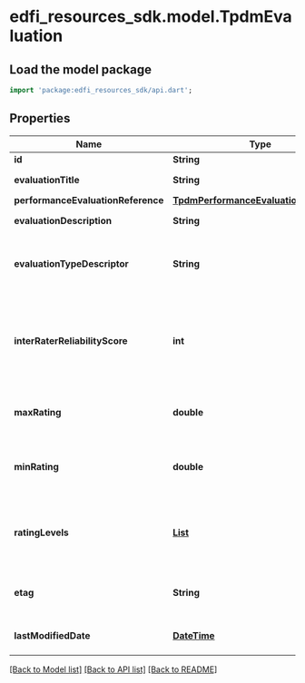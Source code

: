# edfi_resources_sdk.model.TpdmEvaluation

## Load the model package
```dart
import 'package:edfi_resources_sdk/api.dart';
```

## Properties
Name | Type | Description | Notes
------------ | ------------- | ------------- | -------------
**id** | **String** |  | [optional] 
**evaluationTitle** | **String** | The name or title of the evaluation. | 
**performanceEvaluationReference** | [**TpdmPerformanceEvaluationReference**](TpdmPerformanceEvaluationReference.md) |  | 
**evaluationDescription** | **String** | The long description of the Evaluation. | [optional] 
**evaluationTypeDescriptor** | **String** | The type of the evaluation (e.g., observation, principal, peer, student survey, student growth). | [optional] 
**interRaterReliabilityScore** | **int** | A score indicating how much homogeneity, or consensus, there is in the ratings given by judges. Most commonly a percentage scale (1-100) | [optional] 
**maxRating** | **double** | The maximum summary numerical rating or score for the evaluation. | [optional] 
**minRating** | **double** | The minimum summary numerical rating or score for the evaluation. If omitted, assumed to be 0.0. | [optional] 
**ratingLevels** | [**List<TpdmEvaluationRatingLevel>**](TpdmEvaluationRatingLevel.md) | An unordered collection of evaluationRatingLevels. The descriptive level(s) of ratings (cut scores) for the evaluation. | [optional] [default to const []]
**etag** | **String** | A unique system-generated value that identifies the version of the resource. | [optional] 
**lastModifiedDate** | [**DateTime**](DateTime.md) | The date and time the resource was last modified. | [optional] 

[[Back to Model list]](../README.md#documentation-for-models) [[Back to API list]](../README.md#documentation-for-api-endpoints) [[Back to README]](../README.md)


